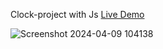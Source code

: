  Clock-project with Js [Live Demo](https://davit2605.github.io/Clock-project/)

 ![Screenshot 2024-04-09 104138](https://github.com/Davit2605/Clock-project/assets/125227660/225c1b8c-80e5-4994-ae28-85294a1d53ef)
